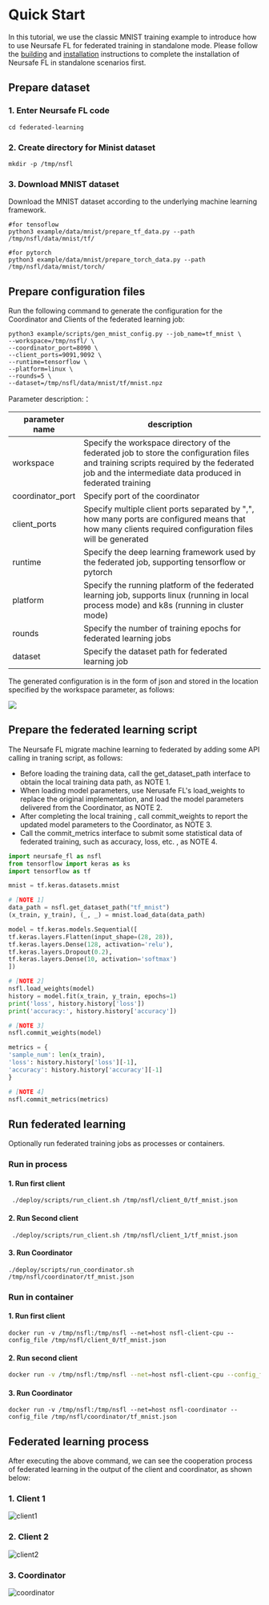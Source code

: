 # Quick Start

In this tutorial, we use the classic MNIST training example to introduce how to use Neursafe FL for federated training in standalone mode. Please follow the [building](build.md) and [installation](install.md) instructions to complete the installation of Neursafe FL in standalone scenarios first.



## Prepare dataset

### 1. Enter Neursafe FL code

```shell
cd federated-learning
```



### 2. Create directory for Minist dataset

```shell
mkdir -p /tmp/nsfl
```



### 3. Download MNIST dataset

Download the MNIST dataset according to  the underlying machine learning framework.

```shell
#for tensoflow
python3 example/data/mnist/prepare_tf_data.py --path /tmp/nsfl/data/mnist/tf/

#for pytorch
python3 example/data/mnist/prepare_torch_data.py --path /tmp/nsfl/data/mnist/torch/
```



## Prepare configuration files

Run the following command to generate the configuration for the Coordinator and Clients of the federated learning job:

```shell
python3 example/scripts/gen_mnist_config.py --job_name=tf_mnist \
--workspace=/tmp/nsfl/ \
--coordinator_port=8090 \
--client_ports=9091,9092 \
--runtime=tensorflow \
--platform=linux \
--rounds=5 \
--dataset=/tmp/nsfl/data/mnist/tf/mnist.npz
```

Parameter description:：

| parameter name   | description                                                  |
| ---------------- | ------------------------------------------------------------ |
| workspace        | Specify the workspace directory of the federated job to store the configuration files and training scripts required by the federated job and the intermediate data produced in federated training |
| coordinator_port | Specify port of the coordinator                              |
| client_ports     | Specify multiple client ports separated by ",", how many ports are configured means that how many clients required configuration files will be generated |
| runtime          | Specify the deep learning framework used by the federated job, supporting tensorflow or pytorch |
| platform         | Specify the running platform of the federated learning job, supports linux (running in local process mode) and k8s (running in cluster mode) |
| rounds           | Specify the number of training epochs for federated learning jobs |
| dataset          | Specify the dataset path for federated learning job          |

The generated configuration is in the form of json and stored in the location specified by the workspace parameter, as follows:

 ![](images/example-mnist-dir.png)



## Prepare the federated learning script

The Neursafe FL migrate machine learning to federated by adding some API calling in traning  script,  as follows:

- Before loading the training data, call the get_dataset_path interface to obtain the local training data path, as NOTE 1.
- When loading model parameters, use Nerusafe FL's load_weights to replace the original implementation, and load the model parameters delivered from the Coordinator, as  NOTE 2.
- After completing the local training , call commit_weights to report the updated model parameters to the Coordinator, as  NOTE 3.
- Call the commit_metrics interface to submit some statistical data of federated training, such as accuracy, loss, etc. , as NOTE 4.



```Python
import neursafe_fl as nsfl
from tensorflow import keras as ks
import tensorflow as tf

mnist = tf.keras.datasets.mnist

# [NOTE 1]
data_path = nsfl.get_dataset_path("tf_mnist")
(x_train, y_train), (_, _) = mnist.load_data(data_path)

model = tf.keras.models.Sequential([
tf.keras.layers.Flatten(input_shape=(28, 28)),
tf.keras.layers.Dense(128, activation='relu'),
tf.keras.layers.Dropout(0.2),
tf.keras.layers.Dense(10, activation='softmax')
])

# [NOTE 2]
nsfl.load_weights(model)
history = model.fit(x_train, y_train, epochs=1)
print('loss', history.history['loss'])
print('accuracy:', history.history['accuracy'])

# [NOTE 3]
nsfl.commit_weights(model)

metrics = {
'sample_num': len(x_train),
'loss': history.history['loss'][-1],
'accuracy': history.history['accuracy'][-1]
}

# [NOTE 4]
nsfl.commit_metrics(metrics)
```



## Run federated learning

Optionally run federated training jobs as  processes or containers.

### Run in process

#### 1. Run first client

```shell
 ./deploy/scripts/run_client.sh /tmp/nsfl/client_0/tf_mnist.json
```

#### 2. Run Second client

```
 ./deploy/scripts/run_client.sh /tmp/nsfl/client_1/tf_mnist.json
```

#### 3. Run Coordinator

```
./deploy/scripts/run_coordinator.sh /tmp/nsfl/coordinator/tf_mnist.json
```



### Run in container

#### 1. Run first client

```shell
docker run -v /tmp/nsfl:/tmp/nsfl --net=host nsfl-client-cpu --config_file /tmp/nsfl/client_0/tf_mnist.json
```

#### 2. Run second client

```sh
docker run -v /tmp/nsfl:/tmp/nsfl --net=host nsfl-client-cpu --config_file /tmp/nsfl/client_1/tf_mnist.json
```

#### 3. Run Coordinator

```shell
docker run -v /tmp/nsfl:/tmp/nsfl --net=host nsfl-coordinator --config_file /tmp/nsfl/coordinator/tf_mnist.json
```



## Federated learning process

After executing the above command, we can see the cooperation process of federated learning in the output of the client and coordinator, as shown below:

### 1. Client 1

![client1](images\example-mnist-client1-process.png)



### 2. Client 2

![client2](images\example-mnist-client2-process.png)



### 3. Coordinator

![coordinator](images\example-mnist-coordinator-process.png)


